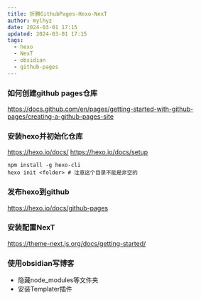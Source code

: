 ```yaml
---
title: 折腾GithubPages-Hexo-NexT
author: mylhyz
date: 2024-03-01 17:15
updated: 2024-03-01 17:15
tags:
  - hexo
  - NexT
  - obsidian
  - github-pages
---
```

### 如何创建github pages仓库

https://docs.github.com/en/pages/getting-started-with-github-pages/creating-a-github-pages-site

### 安装hexo并初始化仓库

https://hexo.io/docs/
https://hexo.io/docs/setup

```
npm install -g hexo-cli
hexo init <folder> # 注意这个目录不能是非空的
```


### 发布hexo到github

https://hexo.io/docs/github-pages


### 安装配置NexT

https://theme-next.js.org/docs/getting-started/


### 使用obsidian写博客

- 隐藏node_modules等文件夹
- 安装Templater插件